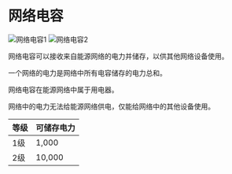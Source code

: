 # 网络电容

![网络电容1](https://gzassets.cn/minecraft/plugin/slimefun/wiki/addons/images/networks/network-capacitor-1.png ':size=25%')
![网络电容2](https://gzassets.cn/minecraft/plugin/slimefun/wiki/addons/images/networks/network-capacitor-2.png ':size=25%')

网络电容可以接收来自能源网络的电力并储存，以供其他网络设备使用。

一个网络的电力是网络中所有电容储存的电力总和。

网络电容在能源网络中属于用电器。

网络中的电力无法给能源网络供电，仅能给网络中的其他设备使用。

| 等级 | 可储存电力 |
| --- | ------- |
| 1级 | 1,000 |
| 2级 | 10,000 |
